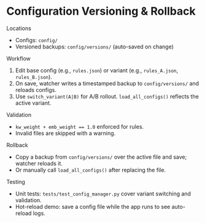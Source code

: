 # Configuration Versioning & Rollback

Locations
- Configs: `config/`
- Versioned backups: `config/versions/` (auto-saved on change)

Workflow
1. Edit base config (e.g., `rules.json`) or variant (e.g., `rules_A.json`, `rules_B.json`).
2. On save, watcher writes a timestamped backup to `config/versions/` and reloads configs.
3. Use `switch_variant(A|B)` for A/B rollout. `load_all_configs()` reflects the active variant.

Validation
- `kw_weight + emb_weight == 1.0` enforced for rules.
- Invalid files are skipped with a warning.

Rollback
- Copy a backup from `config/versions/` over the active file and save; watcher reloads it.
- Or manually call `load_all_configs()` after replacing the file.

Testing
- Unit tests: `tests/test_config_manager.py` cover variant switching and validation.
- Hot-reload demo: save a config file while the app runs to see auto-reload logs.
